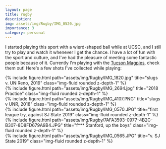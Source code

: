 ```yaml
---
layout: page
title: rugby
description: 
img: assets/img/Rugby/IMG_0520.jpg
importance: 3
category: personal
---
```


I started playing this sport with a wierd-shaped ball while at UCSC, and I still try to play and watch it whenever I get the chance. I have a lot of fun with the sport and culture, and I've had the pleasure of meeting some fantastic people because of it. Currently I'm playing with the [Tucson Magpies](https://www.tucsonrugby.com/magpies/#:~:text=The%20Tucson%20Magpies%20were%20founded,the%20Kachina%20Sevens%20in%201984.), check them out!
Here's a few shots I've collected while playing: 

<div class="row">
    <div class="col-sm mt-3 mt-md-0">
        {% include figure.html path="assets/img/Rugby/IMG_1820.jpg" title="slugs v. UN Reno, 2019" class="img-fluid rounded z-depth-1" %}
    </div>
    <div class="col-sm mt-3 mt-md-0">
        {% include figure.html path="assets/img/Rugby/IMG_2694.jpg" title="2018 Practice" class="img-fluid rounded z-depth-1" %}
    </div>

</div>

<div class="row">
    <div class="col-sm-7 mt-3 mt-md-0">
        {% include figure.html path="assets/img/Rugby/IMG_4107.PNG" title="slugs v UNR, 2018" class="img-fluid rounded z-depth-1" %}
    </div>
    <div class="col-sm-5 mt-3 mt-md-0">
        {% include figure.html path="assets/img/Rugby/IMG_0570.JPG" title="first league try, against SJ State 2019" class="img-fluid rounded z-depth-1" %}
    </div>
</div>
<div class="caption">
    
</div>



<div class="row">
    <div class="col-sm mt-3 mt-md-0">
        {% include figure.html path="assets/img/Rugby/7AFA3593-0977-4B2C-B307-8D8FD679A9B4.JPG" title="f*** Stanford, up the boys" class="img-fluid rounded z-depth-1" %}
    </div>
    <div class="col-sm mt-3 mt-md-0">
        {% include figure.html path="assets/img/Rugby/IMG_0565.JPG" title="v. SJ State 2019" class="img-fluid rounded z-depth-1" %}
    </div>
</div>
<div class="caption">   
</div>


